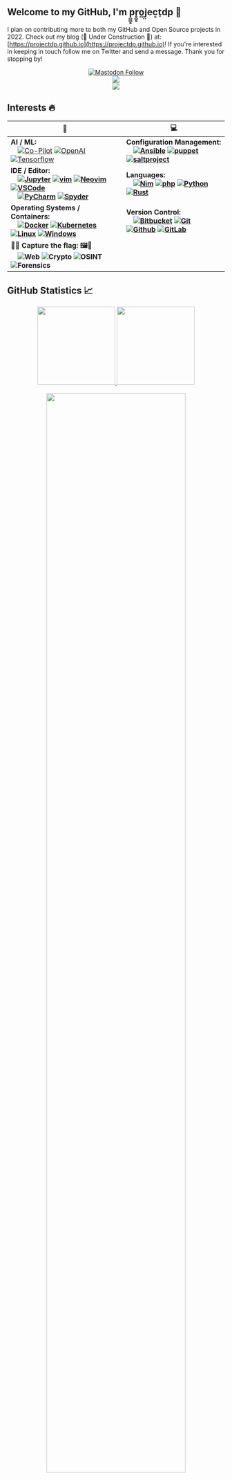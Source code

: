 ## Welcome to my GitHub, I'm p̻̻̥r̥̻̥o̻j̤͛ec͔t̞dp 👋

I plan on contributing more to both my GitHub and Open Source projects in 2022. Check out my blog (🚧 Under Construction 🚧) at: [https://projectdp.github.io](https://projectdp.github.io)! If you're interested in keeping in touch follow me on Twitter and send a message. Thank you for stopping by! 
<p align="center">
<a rel="me"  style="display: none" href="https://infosec.exchange/@projectdp">Mastodon</a>
<a rel="me" href="https://infosec.exchange/@projectdp"><img alt="Mastodon Follow" src="https://img.shields.io/mastodon/follow/000002038?domain=https%3A%2F%2Finfosec.exchange"></a></br>
<a href="https://twitter.com/projectdp"><img src="https://img.shields.io/badge/-@projectdp-%231DA1F2?style=flat&logo=twitter&logoColor=white"/></a></br>
<a href="https://stackoverflow.com/users/632887/p%cc%bb%cc%bb%cc%a5r%cc%a5%cc%bb%cc%a5o%cc%bbj%cd%9b%cc%a4ec%cd%94t%cc%9edp?tab=profile"><img src="https://img.shields.io/badge/projectdp-D16f37?style=flat&logo=Stackoverflow&logoColor=white"/></a>
</p>

## Interests 🔥
<div align="center">
  
|🤖|💻|
| --- | --- |
| <div align="left"><b>AI / ML:</b></br>&emsp;<a href="https://github.com/features/copilot/signup"><img src="https://img.shields.io/badge/-Co--Pilot-111?&logo=github" alt="Co-Pilot"></a> <a href="https://openai.com/blog/openai-codex/"><img src="https://img.shields.io/badge/-OpenAI-111?&logo=openai" alt="OpenAI"></a> <a href="https://www.tensorflow.org/"><img src="https://img.shields.io/badge/-TensorFlow-111?&logo=tensorflow" alt="Tensorflow"></a></div> | <div align="left"><b>Configuration Management:<b></br>&emsp;<a href="https://www.ansible.com/"><img src="https://img.shields.io/badge/-Ansible-111?&logo=ansible" alt="Ansible"></a> <a href="https://puppet.com/"><img src="https://img.shields.io/badge/-Puppet-111?&logo=Puppet" alt="puppet"></a> <a href="https://saltproject.io/"><img src="https://img.shields.io/badge/-Salt-111?&logo=saltproject" alt="saltproject"></a> |
| <div align="left"><b>IDE / Editor:<b></br>&emsp;<a href="https://jupyter.org/"><img src="https://img.shields.io/badge/-Jupyter-111?&logo=jupyter" alt="Jupyter"></a> <a href="https://www.vim.org/"><img src="https://img.shields.io/badge/-vim-111?&logo=vim" alt="vim"></a> <a href="https://neovim.io/"><img src="https://img.shields.io/badge/-Neovim-111?&logo=neovim" alt="Neovim"></a> <a href="https://code.visualstudio.com/"><img src="https://img.shields.io/badge/-VSCode-111?&logo=visualstudiocode" alt="VSCode"></a></br>&emsp;<a href="https://www.jetbrains.com/pycharm/"><img src="https://img.shields.io/badge/-PyCharm-111?&logo=pycharm" alt="PyCharm"></a> <a href="https://www.spyder-ide.org/"><img src="https://img.shields.io/badge/-Spyder-111?&logo=spyderide" alt="Spyder"></a> | <div align="left"><b>Languages:<b></br>&emsp;<a href="https://nim-lang.org/"><img src="https://img.shields.io/badge/-Nim-111?&logo=Nim" alt="Nim"></a> <a href="https://www.php.net/"><img src="https://img.shields.io/badge/-php-111?&logo=php" alt="php"></a> <a href="https://www.python.org/"><img src="https://img.shields.io/badge/-Python-111?&logo=Python" alt="Python"></a> <a href="https://www.rust-lang.org/"><img src="https://img.shields.io/badge/-Rust-111?&logo=Rust" alt="Rust"></a> |
| <div align="left"><b>Operating Systems / Containers:<b></br>&emsp;<a href="https://www.docker.com/"><img src="https://img.shields.io/badge/-Docker-111?&logo=Docker" alt="Docker"></a> <a href="https://kubernetes.io/"><img src="https://img.shields.io/badge/-Kubernetes-111?&logo=kubernetes" alt="Kubernetes"></a> <a href="https://www.linux.org/"><img src="https://img.shields.io/badge/-Linux-111?&logo=Linux" alt="Linux"></a> <a href="https://www.microsoft.com/en-us/windows"><img src="https://img.shields.io/badge/-Windows-111?&logo=windows" alt="Windows"></a> | <div align="left"><b>Version Control:<b></br>&emsp;<a href="https://bitbucket.org/product"><img src="https://img.shields.io/badge/-BitBucket-111?&logo=bitbucket" alt="Bitbucket"></a> <a href="https://git-scm.com/"><img src="https://img.shields.io/badge/-Git-111?&logo=git" alt="Git"></a> <a href="https://github.com/"><img src="https://img.shields.io/badge/-GitHub-111?&logo=github" alt="Github"></a> <a href="https://about.gitlab.com/"><img src="https://img.shields.io/badge/-GitLab-111?&logo=gitlab" alt="GitLab"></a> |
| <div align="left"><b>🚩🦶 Capture the flag: 🖼️🚩<b></br>&emsp;<img src="https://img.shields.io/badge/-%F0%9F%95%B8%20Web-333" alt="Web"> <img src="https://img.shields.io/badge/-%F0%9F%94%90%20Crypto-333" alt="Crypto"> <img src="https://img.shields.io/badge/%F0%9F%93%B0%20OSINT-333" alt="OSINT"> <img src="https://img.shields.io/badge/-%F0%9F%94%8D%20Forensics-333" alt="Forensics"> |
</div>

 ## GitHub Statistics 📈

<div align="center">
  
<a href="https://github.com/anuraghazra/github-readme-stats">
  <img height="180em" src="https://github-readme-stats.vercel.app/api?username=projectdp&theme=react&show_icons=true&border_radius=25&hide=issues&custom_title=GitHub%20Statistics" />
  <img height="180em" src="https://github-readme-stats.vercel.app/api/top-langs/?username=projectdp&theme=react&border_radius=25&hide=issues&langs_count=4&custom_title=Top%20Languages" />
  </br>
</a>
</br>
<a href="https://github.com/Ashutosh00710/github-readme-activity-graph">
    <img src="https://activity-graph.herokuapp.com/graph?username=projectdp&theme=github&bg_color=20232a&hide_border=true" width="80%"/>
</a></br>

</br>
<a href="https://github.com/projectdp">
    <img src="https://komarev.com/ghpvc/?username=projectdp&color=blue"/>
</a>
</div>

## Acknowledgements
Big thanks to <a href="https://github.com/RitchieS">@RitchieS</a>, <a href="https://github.com/PurplProto">@PurplProto</a>, <a href="https://github.com/0xEquinox">@0xEquinox</a>, and @yodadog for helping me fix up my GitHub.

<details><summary>GitHub Profile References...</summary>
<ol>
<li><a href="https://github.com/0xEquinox">@0xEquinox</a></li>
<li><a href="https://github.com/FOrDunn">@FOrDunn</a></li>
<li><a href="https://github.com/Garoze">@Garoze</a></li>
<li><a href="https://github.com/GuillaumeFalourd">@GuillaumeFalourd</a></li>
<li><a href="https://github.com/HuskyHacks">@HuskyHacks</a></li>
<li><a href="https://github.com/K1B0R">@K1B0R</a></li>
<li><a href="https://github.com/RitchieS">@RitchieS</a></li>
<li><a href="https://github.com/brettcannon">@brettcannon</a></li>
<li><a href="https://github.com/jsifuentes">@jsifuentes</a></li>
<li><a href="https://github.com/kleiton0x00">@kleiton0x00</a></li>
<li><a href="https://github.com/mubix">@mubix</a></li>
<li><a href="https://github.com/purplProto">@purplProto</a></li>
<li><a href="https://github.com/remonsec">@remonsec</a></li>
</ol>
  </details>

<details><summary>Repositories...</summary>
<ol>
<li><a href="https://github.com/anuraghazra/github-readme-stats">github-readme-stats</a></li>
<li><a href="https://github.com/Ileriayo/markdown-badges">markdown-badges</a></li>
<li><a href="https://github.com/Ashutosh00710/github-readme-activity-graph">github-readme-activity-graph</a></li>
<li><a href="https://github.com/antonkomarev/github-profile-views-counter">github-profile-views-counter</a></li>
</ol>
</details>
  
<div align="center">
🦶
</div>

<!--
Profile references:
https://github.com/RitchieS
https://github.com/purplProto
https://github.com/0xEquinox
https://github.com/HuskyHacks
https://github.com/kleiton0x00
https://github.com/jsifuentes
https://github.com/remonsec
https://github.com/brettcannon
https://github.com/mubix
https://github.com/K1B0R
https://github.com/GuillaumeFalourd
https://github.com/Garoze
https://github.com/FOrDunn

Repos utilized for this page:
https://github.com/anuraghazra/github-readme-stats
https://github.com/Ileriayo/markdown-badges
https://github.com/Ashutosh00710/github-readme-activity-graph
https://github.com/antonkomarev/github-profile-views-counter
-->
